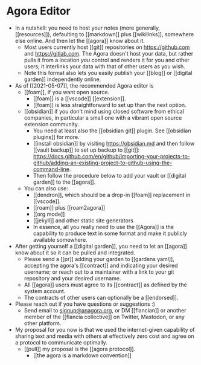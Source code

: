 # Agora Editor

- In a nutshell: you need to host your notes (more generally, [[resources]]), defaulting to [[markdown]] plus [[wikilinks]], somewhere else online. And then let the [[agora]] know about it.
	- Most users currently host [[git]] repositories on https://github.com and https://gitlab.com. The Agora doesn't host your data, but rather pulls it from a location *you* control and renders it for you and other users; it interlinks your data with that of other users as you wish.
	- Note this format also lets you easily publish your [[blog]] or [[digital garden]] independently online.
- As of [[2021-05-07]], the recommended Agora editor is 
	- [[foam]], if you want open source.
		- [[foam]] is a [[vscode]] [[extension]].
		- [[foam]] is less straightforward to set up than the next option.
	- [[obsidian]] if you don't mind using closed software from ethical companies, in particular a small one with a vibrant open source extension community. 
		- You need at least also the [[obsidian git]] plugin.  See [[obsidian plugins]] for more.
		- [[install obsidian]] by visiting https://obsidian.md and then follow [[vault backup]] to set up backup to [[git]]: https://docs.github.com/en/github/importing-your-projects-to-github/adding-an-existing-project-to-github-using-the-command-line.
		- Then follow the procedure below to add your vault or [[digital garden]] to the [[agora]].
	- You can also use:
	  - [[dendron]], which should be a drop-in [[foam]] replacement in [[vscode]].
	  - [[roam]] plus [[roam2agora]]
	  - [[org mode]]
	  - [[jekyll]] and other static site generators
	  - In essence, all you really need to use the [[Agora]] is the capability to produce text in some format and make it publicly available somewhere. 
- After getting yourself a [[digital garden]], you need to let an [[agora]] know about it so it can be pulled and integrated. 
	- Please send a [[pr]] adding your garden to [[gardens yaml]], accepting the agora's [[contract]] and indicating your desired username; or reach out to a maintainer with a link to your git repository and your desired username.
	- All [[agora]] users must agree to its [[contract]] as defined by the system account.
	- The contracts of other users can optionally be a [[endorsed]].
- Please reach out if you have questions or suggestions :) 
	- Send email to signup@anagora.org, or DM [[flancian]] or another member of the [[flancia collective]] on Twitter, Mastodon, or any other platform.
- My proposal for you now is that we used the internet-given capability of sharing text and media with others at effectively zero cost and agree on a protocol to communicate optimally.
	- [[pull]] my proposal is the [[agora protocol]].
	  - [[the agora is a markdown convention]]
